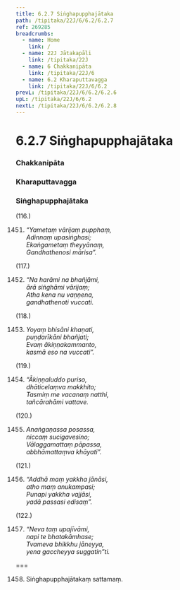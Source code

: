 ```yaml
---
title: 6.2.7 Siṅghapupphajātaka
path: /tipitaka/22J/6/6.2/6.2.7
ref: 269285
breadcrumbs:
  - name: Home
    link: /
  - name: 22J Jātakapāḷi
    link: /tipitaka/22J
  - name: 6 Chakkanipāta
    link: /tipitaka/22J/6
  - name: 6.2 Kharaputtavagga
    link: /tipitaka/22J/6/6.2
prevL: /tipitaka/22J/6/6.2/6.2.6
upL: /tipitaka/22J/6/6.2
nextL: /tipitaka/22J/6/6.2/6.2.8
---
```


# 6.2.7 Siṅghapupphajātaka

### Chakkanipāta

### Kharaputtavagga

### Siṅghapupphajātaka

(116.)

1451. _“Yametaṃ vārijaṃ pupphaṃ,_  
_Adinnaṃ upasiṅghasi;_  
_Ekaṅgametaṃ theyyānaṃ,_  
_Gandhathenosi mārisa”._  


(117.)

1452. _“Na harāmi na bhañjāmi,_  
_ārā siṅghāmi vārijaṃ;_  
_Atha kena nu vaṇṇena,_  
_gandhathenoti vuccati._  


(118.)

1453. _Yoyaṃ bhisāni khaṇati,_  
_puṇḍarīkāni bhañjati;_  
_Evaṃ ākiṇṇakammanto,_  
_kasmā eso na vuccati”._  


(119.)

1454. _“Ākiṇṇaluddo puriso,_  
_dhāticelaṃva makkhito;_  
_Tasmiṃ me vacanaṃ natthi,_  
_tañcārahāmi vattave._  


(120.)

1455. _Anaṅgaṇassa posassa,_  
_niccaṃ sucigavesino;_  
_Vālaggamattaṃ pāpassa,_  
_abbhāmattaṃva khāyati”._  


(121.)

1456. _“Addhā maṃ yakkha jānāsi,_  
_atho maṃ anukampasi;_  
_Punapi yakkha vajjāsi,_  
_yadā passasi edisaṃ”._  


(122.)

1457. _“Neva taṃ upajīvāmi,_  
_napi te bhatakāmhase;_  
_Tvameva bhikkhu jāneyya,_  
_yena gaccheyya suggatin”ti._  


===

1458. Siṅghapupphajātakaṃ sattamaṃ.




